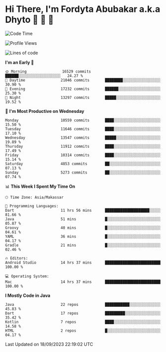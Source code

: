 # Hi There, I'm Fordyta Abubakar a.k.a Dhyto 👋 👋 👋 

<!--
**DhytoDev/dhytodev** is a ✨ _special_ ✨ repository because its `README.md` (this file) appears on your GitHub profile.

Here are some ideas to get you started:

- 🔭 I’m currently working on ...
- 🌱 I’m currently learning ...
- 👯 I’m looking to collaborate on ...
- 🤔 I’m looking for help with ...
- 💬 Ask me about ...
- 📫 How to reach me: ...
- 😄 Pronouns: ...
- ⚡ Fun fact: ...
-->

<!--START_SECTION:waka-->
![Code Time](http://img.shields.io/badge/Code%20Time-2%2C022%20hrs%2017%20mins-blue)

![Profile Views](http://img.shields.io/badge/Profile%20Views-0-blue)

![Lines of code](https://img.shields.io/badge/From%20Hello%20World%20I%27ve%20Written-8.5%20million%20lines%20of%20code-blue)

**I'm an Early 🐤** 

```text
🌞 Morning                16529 commits       ██████░░░░░░░░░░░░░░░░░░░   24.27 % 
🌆 Daytime                21046 commits       ████████░░░░░░░░░░░░░░░░░   30.90 % 
🌃 Evening                17232 commits       ██████░░░░░░░░░░░░░░░░░░░   25.30 % 
🌙 Night                  13297 commits       █████░░░░░░░░░░░░░░░░░░░░   19.52 % 
```
📅 **I'm Most Productive on Wednesday** 

```text
Monday                   10559 commits       ████░░░░░░░░░░░░░░░░░░░░░   15.50 % 
Tuesday                  11646 commits       ████░░░░░░░░░░░░░░░░░░░░░   17.10 % 
Wednesday                13547 commits       █████░░░░░░░░░░░░░░░░░░░░   19.89 % 
Thursday                 11912 commits       ████░░░░░░░░░░░░░░░░░░░░░   17.49 % 
Friday                   10314 commits       ████░░░░░░░░░░░░░░░░░░░░░   15.14 % 
Saturday                 4853 commits        ██░░░░░░░░░░░░░░░░░░░░░░░   07.13 % 
Sunday                   5273 commits        ██░░░░░░░░░░░░░░░░░░░░░░░   07.74 % 
```


📊 **This Week I Spent My Time On** 

```text
🕑︎ Time Zone: Asia/Makassar

💬 Programming Languages: 
Dart                     11 hrs 56 mins      ████████████████████░░░░░   81.66 % 
Java                     51 mins             █░░░░░░░░░░░░░░░░░░░░░░░░   05.87 % 
Groovy                   40 mins             █░░░░░░░░░░░░░░░░░░░░░░░░   04.61 % 
YAML                     36 mins             █░░░░░░░░░░░░░░░░░░░░░░░░   04.17 % 
Gradle                   21 mins             █░░░░░░░░░░░░░░░░░░░░░░░░   02.46 % 

🔥 Editors: 
Android Studio           14 hrs 37 mins      █████████████████████████   100.00 % 

💻 Operating System: 
Mac                      14 hrs 37 mins      █████████████████████████   100.00 % 
```

**I Mostly Code in Java** 

```text
Java                     22 repos            ███████████░░░░░░░░░░░░░░   45.83 % 
Dart                     17 repos            █████████░░░░░░░░░░░░░░░░   35.42 % 
Kotlin                   7 repos             ████░░░░░░░░░░░░░░░░░░░░░   14.58 % 
HTML                     2 repos             █░░░░░░░░░░░░░░░░░░░░░░░░   04.17 % 
```




 Last Updated on 18/09/2023 22:19:02 UTC
<!--END_SECTION:waka-->
